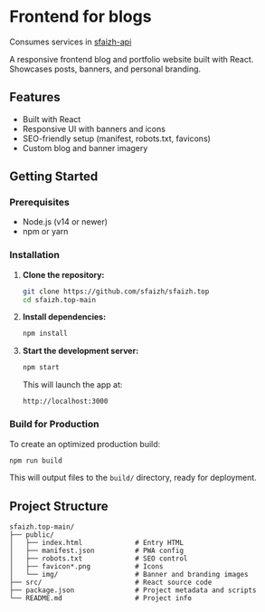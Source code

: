 # Frontend for blogs

Consumes services in [sfaizh-api](https://github.com/sfaizh/sfaizh-api)

A responsive frontend blog and portfolio website built with React. Showcases posts, banners, and personal branding.

## Features

- Built with React
- Responsive UI with banners and icons
- SEO-friendly setup (manifest, robots.txt, favicons)
- Custom blog and banner imagery

## Getting Started

### Prerequisites

- Node.js (v14 or newer)
- npm or yarn

### Installation

1. **Clone the repository:**
   ```bash
   git clone https://github.com/sfaizh/sfaizh.top
   cd sfaizh.top-main
   ```

2. **Install dependencies:**
   ```bash
   npm install
   ```

3. **Start the development server:**
   ```bash
   npm start
   ```

   This will launch the app at:
   ```
   http://localhost:3000
   ```

### Build for Production

To create an optimized production build:

```bash
npm run build
```

This will output files to the `build/` directory, ready for deployment.

## Project Structure

```
sfaizh.top-main/
├── public/
│   ├── index.html             # Entry HTML
│   ├── manifest.json          # PWA config
│   ├── robots.txt             # SEO control
│   ├── favicon*.png           # Icons
│   └── img/                   # Banner and branding images
├── src/                       # React source code
├── package.json               # Project metadata and scripts
└── README.md                  # Project info
```
